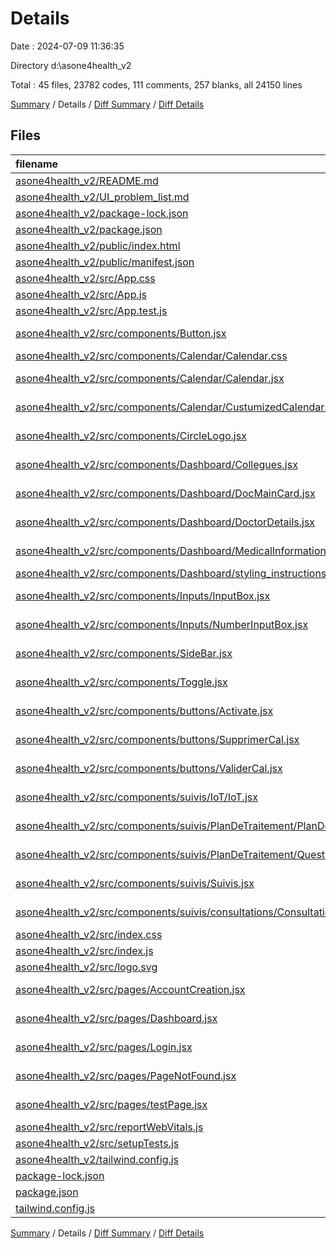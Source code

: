 # Details

Date : 2024-07-09 11:36:35

Directory d:\\asone4health_v2

Total : 45 files,  23782 codes, 111 comments, 257 blanks, all 24150 lines

[Summary](results.md) / Details / [Diff Summary](diff.md) / [Diff Details](diff-details.md)

## Files
| filename | language | code | comment | blank | total |
| :--- | :--- | ---: | ---: | ---: | ---: |
| [asone4health_v2/README.md](/asone4health_v2/README.md) | Markdown | 6 | 0 | 2 | 8 |
| [asone4health_v2/UI_problem_list.md](/asone4health_v2/UI_problem_list.md) | Markdown | 5 | 0 | 2 | 7 |
| [asone4health_v2/package-lock.json](/asone4health_v2/package-lock.json) | JSON | 20,284 | 0 | 1 | 20,285 |
| [asone4health_v2/package.json](/asone4health_v2/package.json) | JSON | 50 | 0 | 1 | 51 |
| [asone4health_v2/public/index.html](/asone4health_v2/public/index.html) | HTML | 20 | 23 | 1 | 44 |
| [asone4health_v2/public/manifest.json](/asone4health_v2/public/manifest.json) | JSON | 25 | 0 | 1 | 26 |
| [asone4health_v2/src/App.css](/asone4health_v2/src/App.css) | PostCSS | 5 | 0 | 3 | 8 |
| [asone4health_v2/src/App.js](/asone4health_v2/src/App.js) | JavaScript | 35 | 5 | 8 | 48 |
| [asone4health_v2/src/App.test.js](/asone4health_v2/src/App.test.js) | JavaScript | 7 | 0 | 2 | 9 |
| [asone4health_v2/src/components/Button.jsx](/asone4health_v2/src/components/Button.jsx) | JavaScript JSX | 12 | 3 | 6 | 21 |
| [asone4health_v2/src/components/Calendar/Calendar.css](/asone4health_v2/src/components/Calendar/Calendar.css) | PostCSS | 85 | 8 | 9 | 102 |
| [asone4health_v2/src/components/Calendar/Calendar.jsx](/asone4health_v2/src/components/Calendar/Calendar.jsx) | JavaScript JSX | 31 | 0 | 7 | 38 |
| [asone4health_v2/src/components/Calendar/CustumizedCalendar.jsx](/asone4health_v2/src/components/Calendar/CustumizedCalendar.jsx) | JavaScript JSX | 13 | 0 | 6 | 19 |
| [asone4health_v2/src/components/CircleLogo.jsx](/asone4health_v2/src/components/CircleLogo.jsx) | JavaScript JSX | 19 | 3 | 5 | 27 |
| [asone4health_v2/src/components/Dashboard/Collegues.jsx](/asone4health_v2/src/components/Dashboard/Collegues.jsx) | JavaScript JSX | 46 | 10 | 9 | 65 |
| [asone4health_v2/src/components/Dashboard/DocMainCard.jsx](/asone4health_v2/src/components/Dashboard/DocMainCard.jsx) | JavaScript JSX | 43 | 7 | 10 | 60 |
| [asone4health_v2/src/components/Dashboard/DoctorDetails.jsx](/asone4health_v2/src/components/Dashboard/DoctorDetails.jsx) | JavaScript JSX | 24 | 3 | 5 | 32 |
| [asone4health_v2/src/components/Dashboard/MedicalInformation.jsx](/asone4health_v2/src/components/Dashboard/MedicalInformation.jsx) | JavaScript JSX | 121 | 1 | 11 | 133 |
| [asone4health_v2/src/components/Dashboard/styling_instructions.md](/asone4health_v2/src/components/Dashboard/styling_instructions.md) | Markdown | 16 | 0 | 13 | 29 |
| [asone4health_v2/src/components/Inputs/InputBox.jsx](/asone4health_v2/src/components/Inputs/InputBox.jsx) | JavaScript JSX | 16 | 0 | 3 | 19 |
| [asone4health_v2/src/components/Inputs/NumberInputBox.jsx](/asone4health_v2/src/components/Inputs/NumberInputBox.jsx) | JavaScript JSX | 53 | 2 | 7 | 62 |
| [asone4health_v2/src/components/SideBar.jsx](/asone4health_v2/src/components/SideBar.jsx) | JavaScript JSX | 159 | 9 | 17 | 185 |
| [asone4health_v2/src/components/Toggle.jsx](/asone4health_v2/src/components/Toggle.jsx) | JavaScript JSX | 18 | 0 | 2 | 20 |
| [asone4health_v2/src/components/buttons/Activate.jsx](/asone4health_v2/src/components/buttons/Activate.jsx) | JavaScript JSX | 42 | 0 | 5 | 47 |
| [asone4health_v2/src/components/buttons/SupprimerCal.jsx](/asone4health_v2/src/components/buttons/SupprimerCal.jsx) | JavaScript JSX | 7 | 2 | 4 | 13 |
| [asone4health_v2/src/components/buttons/ValiderCal.jsx](/asone4health_v2/src/components/buttons/ValiderCal.jsx) | JavaScript JSX | 7 | 2 | 4 | 13 |
| [asone4health_v2/src/components/suivis/IoT/IoT.jsx](/asone4health_v2/src/components/suivis/IoT/IoT.jsx) | JavaScript JSX | 182 | 4 | 11 | 197 |
| [asone4health_v2/src/components/suivis/PlanDeTraitement/PlanDeTraitement.jsx](/asone4health_v2/src/components/suivis/PlanDeTraitement/PlanDeTraitement.jsx) | JavaScript JSX | 94 | 4 | 13 | 111 |
| [asone4health_v2/src/components/suivis/PlanDeTraitement/Questionnaire.jsx](/asone4health_v2/src/components/suivis/PlanDeTraitement/Questionnaire.jsx) | JavaScript JSX | 14 | 1 | 6 | 21 |
| [asone4health_v2/src/components/suivis/Suivis.jsx](/asone4health_v2/src/components/suivis/Suivis.jsx) | JavaScript JSX | 79 | 3 | 10 | 92 |
| [asone4health_v2/src/components/suivis/consultations/Consultations.jsx](/asone4health_v2/src/components/suivis/consultations/Consultations.jsx) | JavaScript JSX | 94 | 0 | 14 | 108 |
| [asone4health_v2/src/index.css](/asone4health_v2/src/index.css) | PostCSS | 14 | 0 | 5 | 19 |
| [asone4health_v2/src/index.js](/asone4health_v2/src/index.js) | JavaScript | 15 | 3 | 3 | 21 |
| [asone4health_v2/src/logo.svg](/asone4health_v2/src/logo.svg) | XML | 1 | 0 | 0 | 1 |
| [asone4health_v2/src/pages/AccountCreation.jsx](/asone4health_v2/src/pages/AccountCreation.jsx) | JavaScript JSX | 73 | 6 | 17 | 96 |
| [asone4health_v2/src/pages/Dashboard.jsx](/asone4health_v2/src/pages/Dashboard.jsx) | JavaScript JSX | 14 | 0 | 2 | 16 |
| [asone4health_v2/src/pages/Login.jsx](/asone4health_v2/src/pages/Login.jsx) | JavaScript JSX | 51 | 6 | 13 | 70 |
| [asone4health_v2/src/pages/PageNotFound.jsx](/asone4health_v2/src/pages/PageNotFound.jsx) | JavaScript JSX | 14 | 0 | 2 | 16 |
| [asone4health_v2/src/pages/testPage.jsx](/asone4health_v2/src/pages/testPage.jsx) | JavaScript JSX | 10 | 0 | 6 | 16 |
| [asone4health_v2/src/reportWebVitals.js](/asone4health_v2/src/reportWebVitals.js) | JavaScript | 12 | 0 | 2 | 14 |
| [asone4health_v2/src/setupTests.js](/asone4health_v2/src/setupTests.js) | JavaScript | 1 | 4 | 1 | 6 |
| [asone4health_v2/tailwind.config.js](/asone4health_v2/tailwind.config.js) | JavaScript | 32 | 1 | 4 | 37 |
| [package-lock.json](/package-lock.json) | JSON | 1,914 | 0 | 1 | 1,915 |
| [package.json](/package.json) | JSON | 12 | 0 | 1 | 13 |
| [tailwind.config.js](/tailwind.config.js) | JavaScript | 7 | 1 | 2 | 10 |

[Summary](results.md) / Details / [Diff Summary](diff.md) / [Diff Details](diff-details.md)